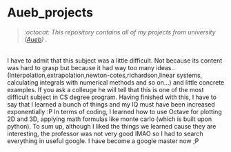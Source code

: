 # Aueb_projects
> ###### :octocat: This repository contains all of my projects from university ([Aueb](https://www.aueb.gr/)) .


I have to admit that this subject was a little difficult. Not because its content was hard to grasp but because it had way too many ideas..(Interpolation,extrapolation,newton-cotes,richardson,linear systems, calculating integrals with numerical methods and so on...) and little concrete examples. If you ask a colleuge he will tell that this is one of the most difficult subject in CS degree program.
Having finished with this, I have to say that I learned a bunch of things and my IQ must have been increased exponentially :P 
In terms of coding, I learned how to use Octave for plotting 2D and 3D, applying math formulas like monte carlo (which is built upon python). To sum up, although I liked the things we learned cause they are interesting, the professor was not very good IMAO so I had to search everything in useful google. I have become a google master now ;P
